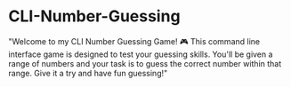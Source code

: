 # CLI-Number-Guessing
"Welcome to my CLI Number Guessing Game! 🎮 This command line interface game is designed to test your guessing skills. You'll be given a range of numbers and your task is to guess the correct number within that range. Give it a try and have fun guessing!"
